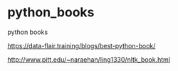 # python_books
python books

https://data-flair.training/blogs/best-python-book/

http://www.pitt.edu/~naraehan/ling1330/nltk_book.html
